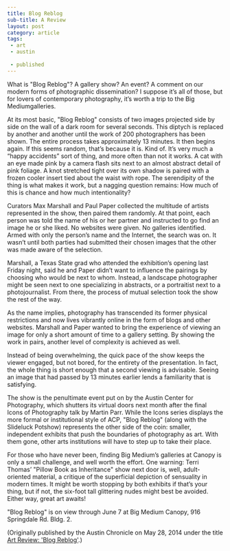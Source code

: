 ```yaml
---
title: Blog Reblog
sub-title: A Review
layout: post
category: article
tags:
 - art
 - austin
 
 - published
---
```


What is "Blog Reblog"? A gallery show? An event? A comment on our modern forms of photographic dissemination? I suppose it’s all of those, but for lovers of contemporary photography, it’s worth a trip to the Big Mediumgalleries.

At its most basic, "Blog Reblog" consists of two images projected side by side on the wall of a dark room for several seconds. This diptych is replaced by another and another until the work of 200 photographers has been shown. The entire process takes approximately 13 minutes. It then begins again. If this seems random, that’s because it is. Kind of. It’s very much a “happy accidents” sort of thing, and more often than not it works. A cat with an eye made pink by a camera flash sits next to an almost abstract detail of pink foliage. A knot stretched tight over its own shadow is paired with a frozen cooler insert tied about the waist with rope. The serendipity of the thing is what makes it work, but a nagging question remains: How much of this is chance and how much intentionality?

Curators Max Marshall and Paul Paper collected the multitude of artists represented in the show, then paired them randomly. At that point, each person was told the name of his or her partner and instructed to go find an image he or she liked. No websites were given. No galleries identified. Armed with only the person’s name and the Internet, the search was on. It wasn’t until both parties had submitted their chosen images that the other was made aware of the selection.

Marshall, a Texas State grad who attended the exhibition’s opening last Friday night, said he and Paper didn’t want to influence the pairings by choosing who would be next to whom. Instead, a landscape photographer might be seen next to one specializing in abstracts, or a portraitist next to a photojournalist. From there, the process of mutual selection took the show the rest of the way.

As the name implies, photography has transcended its former physical restrictions and now lives vibrantly online in the form of blogs and other websites. Marshall and Paper wanted to bring the experience of viewing an image for only a short amount of time to a gallery setting. By showing the work in pairs, another level of complexity is achieved as well.

Instead of being overwhelming, the quick pace of the show keeps the viewer engaged, but not bored, for the entirety of the presentation. In fact, the whole thing is short enough that a second viewing is advisable. Seeing an image that had passed by 13 minutes earlier lends a familiarity that is satisfying.

The show is the penultimate event put on by the Austin Center for Photography, which shutters its virtual doors next month after the final Icons of Photography talk by Martin Parr. While the Icons series displays the more formal or institutional style of ACP, "Blog Reblog" (along with the Slideluck Potshow) represents the other side of the coin: smaller, independent exhibits that push the boundaries of photography as art. With them gone, other arts institutions will have to step up to take their place.

For those who have never been, finding Big Medium’s galleries at Canopy is only a small challenge, and well worth the effort. One warning: Terri Thomas’ "Pillow Book as Inheritance" show next door is, well, adult-oriented material, a critique of the superficial depiction of sensuality in modern times. It might be worth stopping by both exhibits if that’s your thing, but if not, the six-foot tall glittering nudes might best be avoided. Either way, great art awaits!

"Blog Reblog" is on view through June 7 at Big Medium Canopy, 916 Springdale Rd. Bldg. 2.

(Originally published by the Austin Chronicle on May 28, 2014 under the title [Art Review: 'Blog Reblog'](http://www.austinchronicle.com/daily/arts/2014-05-28/art-review-blog-reblog/).)